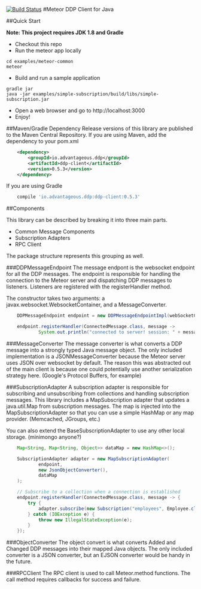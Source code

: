 [![Build Status](https://travis-ci.org/sailorgeoffrey/ddp-client-java.png?branch=master)](https://travis-ci.org/sailorgeoffrey/ddp-client-java)
#Meteor DDP Client for Java

##Quick Start

**Note: This project requires JDK 1.8 and Gradle**

* Checkout this repo
* Run the meteor app locally
```
cd examples/meteor-common
meteor
```
* Build and run a sample application
```
gradle jar
java -jar examples/simple-subscription/build/libs/simple-subscription.jar
```

* Open a web browser and go to http://localhost:3000
* Enjoy!

##Maven/Gradle Dependency
Release versions of this library are published to the Maven Central Repository.
If you are using Maven, add the dependency to your pom.xml
```xml
    <dependency>
        <groupId>io.advantageous.ddp</groupId>
        <artifactId>ddp-client</artifactId>
        <version>0.5.3</version>
    </dependency>
```
If you are using Gradle
```groovy
    compile 'io.advantageous.ddp:ddp-client:0.5.3'
```

##Components

This library can be described by breaking it into three main parts.

 * Common Message Components
 * Subscription Adapters
 * RPC Client

The package structure represents this grouping as well.

###DDPMessageEndpoint
The message endpont is the websocket endpoint for all the DDP messages.  The endpoint is responsible for handling the
connection to the Meteor server and dispatching DDP messages to listeners.  Listeners are registered with the
registerHandler method.

The constructor takes two arguments: a javax.websocket.WebsocketContainer, and a MessageConverter.

```java
    DDPMessageEndpoint endpoint = new DDPMessageEndpointImpl(webSocketContainer, messageConverter);

    endpoint.registerHandler(ConnectedMessage.class, message ->
            System.out.println("connected to server! session: " + message.getSession()));
```

###MessageConverter
The message converter is what converts a DDP message into a strongly typed Java message object.  The only included
implementation is a JSONMessageConverter because the Meteor server uses JSON over websocket by default.  The reason this
was abstracted out of the main client is because one could potentially use another serialization strategy here.
(Google's Protocol Buffers, for example)

###SubscriptionAdapter
A subscription adapter is responsible for subscribing and unsubscribing from collections and handling subscription
messages.  This library includes a MapSubscription adapter that updates a java.util.Map from subscription messages.  The
map is injected into the MapSubscriptionAdapter so that you can use a simple HashMap or any map provider. (Memcached,
JGroups, etc.)

You can also extend the BaseSubscriptionAdapter to use any other local storage.  (minimongo anyone?)

```java
    Map<String, Map<String, Object>> dataMap = new HashMap<>();

    SubscriptionAdapter adapter = new MapSubscriptionAdapter(
            endpoint,
            new JsonObjectConverter(),
            dataMap
    );

    // Subscribe to a collection when a connection is established
    endpoint.registerHandler(ConnectedMessage.class, message -> {
        try {
            adapter.subscribe(new Subscription("employees", Employee.class));
        } catch (IOException e) {
            throw new IllegalStateException(e);
        }
    });

```

###ObjectConverter
The object convert is what converts Added and Changed DDP messages into their mapped Java objects.  The only included
converter is a JSON converter, but an EJSON converter would be handy in the future.

###RPCClient
The RPC client is used to call Meteor.method functions.  The call method requires callbacks for success and failure.
